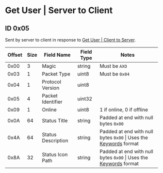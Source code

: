 # Get User | Server to Client

## ID 0x05

Sent by server to client in response to [Get User | Client to Server](../clientToServer/0x05_get_friend.md).

<table>
    <thead>
        <tr>
            <th>Offset</th>
            <th>Size</th>
            <th>Field Name</th>
            <th>Field Type</th>
            <th>Notes</th>
        </tr>
    </thead>
    <tbody>
    <tr>
        <td>0x00</td>
        <td>3</td>
        <td>Magic</td>
        <td>string</td>
        <td>Must be <code>AXO</code></td>
    </tr>
        <tr>
        <td>0x03</td>
        <td>1</td>
        <td>Packet Type</td>
        <td>uint8</td>
        <td>Must be <code>0x04</code></td>
    </tr>
    <tr>
        <td>0x04</td>
        <td>1</td>
        <td>Protocol Version</td>
        <td>uint8</td>
        <td></td>
    </tr>
    <tr>
        <td>0x05</td>
        <td>4</td>
        <td>Packet Identifier</td>
        <td>uint32</td>
        <td></td>
    </tr>
    <tr>
        <td>0x09</td>
        <td>1</td>
        <td>Online</td>
        <td>uint8</td>
        <td>1 if online, 0 if offline</td>
    </tr>
    <tr>
        <td>0x0A</td>
        <td>64</td>
        <td>Status Title</td>
        <td>string</td>
        <td>Padded at end with null bytes <code>0x00</code></td>
    </tr>
    <tr>
        <td>0x4A</td>
        <td>64</td>
        <td>Status Description</td>
        <td>string</td>
        <td>Padded at end with null bytes <code>0x00</code> |  Uses the <a href="../../../formats/keywords.md">Keywords</a> format</td>
    </tr>
    <tr>
        <td>0x8A</td>
        <td>32</td>
        <td>Status Icon Path</td>
        <td>string</td>
        <td>Padded at end with null bytes <code>0x00</code> | Uses the <a href="../../../formats/keywords.md">Keywords</a> format</td></td>
    </tr>
    </tbody>
</table>
